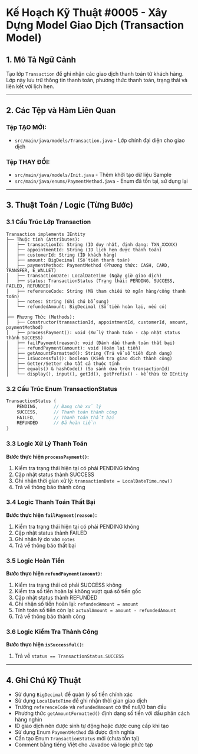 # Kế Hoạch Kỹ Thuật #0005 - Xây Dựng Model Giao Dịch (Transaction Model)

## 1. Mô Tả Ngữ Cảnh

Tạo lớp `Transaction` để ghi nhận các giao dịch thanh toán từ khách hàng. Lớp này lưu trữ thông tin thanh toán, phương thức thanh toán, trạng thái và liên kết với lịch hẹn.

---

## 2. Các Tệp và Hàm Liên Quan

### Tệp TẠO MỚI:

- `src/main/java/models/Transaction.java` - Lớp chính đại diện cho giao dịch

### Tệp THAY ĐỔI:

- `src/main/java/models/Init.java` - Thêm khởi tạo dữ liệu Sample
- `src/main/java/enums/PaymentMethod.java` - Enum đã tồn tại, sử dụng lại

---

## 3. Thuật Toán / Logic (Từng Bước)

### 3.1 Cấu Trúc Lớp Transaction

```
Transaction implements IEntity
├── Thuộc tính (Attributes):
│   ├── transactionId: String (ID duy nhất, định dạng: TXN_XXXXX)
│   ├── appointmentId: String (ID lịch hẹn được thanh toán)
│   ├── customerId: String (ID khách hàng)
│   ├── amount: BigDecimal (Số tiền thanh toán)
│   ├── paymentMethod: PaymentMethod (Phương thức: CASH, CARD, TRANSFER, E_WALLET)
│   ├── transactionDate: LocalDateTime (Ngày giờ giao dịch)
│   ├── status: TransactionStatus (Trạng thái: PENDING, SUCCESS, FAILED, REFUNDED)
│   ├── referenceCode: String (Mã tham chiếu từ ngân hàng/cổng thanh toán)
│   ├── notes: String (Ghi chú bổ sung)
│   └── refundedAmount: BigDecimal (Số tiền hoàn lại, nếu có)
│
├── Phương Thức (Methods):
│   ├── Constructor(transactionId, appointmentId, customerId, amount, paymentMethod)
│   ├── processPayment(): void (Xử lý thanh toán - cập nhật status thành SUCCESS)
│   ├── failPayment(reason): void (Đánh dấu thanh toán thất bại)
│   ├── refundPayment(amount): void (Hoàn lại tiền)
│   ├── getAmountFormatted(): String (Trả về số tiền định dạng)
│   ├── isSuccessful(): boolean (Kiểm tra giao dịch thành công)
│   ├── Getter/Setter cho tất cả thuộc tính
│   ├── equals() & hashCode() (So sánh dựa trên transactionId)
│   └── display(), input(), getId(), getPrefix() - kế thừa từ IEntity
```

### 3.2 Cấu Trúc Enum TransactionStatus

```java
TransactionStatus {
    PENDING,      // Đang chờ xử lý
    SUCCESS,      // Thanh toán thành công
    FAILED,       // Thanh toán thất bại
    REFUNDED      // Đã hoàn tiền
}
```

### 3.3 Logic Xử Lý Thanh Toán

**Bước thực hiện `processPayment()`:**

1. Kiểm tra trạng thái hiện tại có phải PENDING không
2. Cập nhật status thành SUCCESS
3. Ghi nhận thời gian xử lý: `transactionDate = LocalDateTime.now()`
4. Trả về thông báo thành công

### 3.4 Logic Thanh Toán Thất Bại

**Bước thực hiện `failPayment(reason)`:**

1. Kiểm tra trạng thái hiện tại có phải PENDING không
2. Cập nhật status thành FAILED
3. Ghi nhận lý do vào `notes`
4. Trả về thông báo thất bại

### 3.5 Logic Hoàn Tiền

**Bước thực hiện `refundPayment(amount)`:**

1. Kiểm tra trạng thái có phải SUCCESS không
2. Kiểm tra số tiền hoàn lại không vượt quá số tiền gốc
3. Cập nhật status thành REFUNDED
4. Ghi nhận số tiền hoàn lại: `refundedAmount = amount`
5. Tính toán số tiền còn lại: `actualAmount = amount - refundedAmount`
6. Trả về thông báo thành công

### 3.6 Logic Kiểm Tra Thành Công

**Bước thực hiện `isSuccessful()`:**

1. Trả về `status == TransactionStatus.SUCCESS`

---

## 4. Ghi Chú Kỹ Thuật

- Sử dụng `BigDecimal` để quản lý số tiền chính xác
- Sử dụng `LocalDateTime` để ghi nhận thời gian giao dịch
- Trường `referenceCode` và `refundedAmount` có thể null/0 ban đầu
- Phương thức `getAmountFormatted()` định dạng số tiền với dấu phân cách hàng nghìn
- ID giao dịch nên được sinh tự động hoặc được cung cấp khi tạo
- Sử dụng Enum `PaymentMethod` đã được định nghĩa
- Cần tạo Enum `TransactionStatus` mới (chưa tồn tại)
- Comment bằng tiếng Việt cho Javadoc và logic phức tạp

